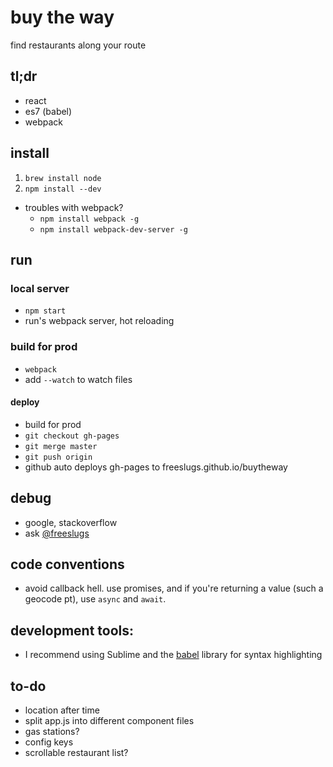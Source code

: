 # buy the way
find restaurants along your route

## tl;dr
- react
- es7 (babel)
- webpack

## install
1. `brew install node`
1. `npm install --dev`
- troubles with webpack? 
  - `npm install webpack -g`
  - `npm install webpack-dev-server -g`

## run
### local server
- `npm start`
- run's webpack server, hot reloading

### build for prod
- `webpack`
- add `--watch` to watch files

#### deploy
- build for prod
- `git checkout gh-pages`
- `git merge master`
- `git push origin`
- github auto deploys gh-pages to freeslugs.github.io/buytheway

## debug
- google, stackoverflow
- ask [@freeslugs](https://github.com/freeslugs)

## code conventions
- avoid callback hell. use promises, and if you're returning a value (such a geocode pt), use `async` and `await`.

## development tools:
- I recommend using Sublime and the [babel](https://github.com/babel/babel-sublime) library for syntax highlighting

## to-do
- location after time
- split app.js into different component files
- gas stations?
- config keys
- scrollable restaurant list?
